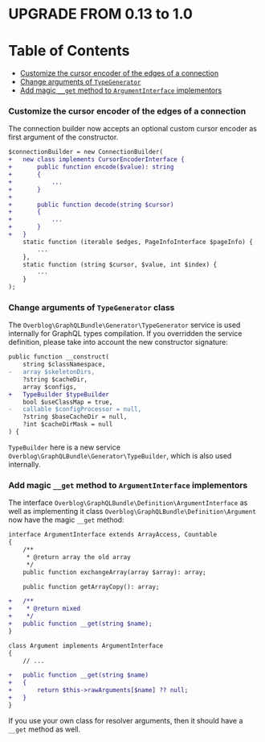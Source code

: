 UPGRADE FROM 0.13 to 1.0
=======================

# Table of Contents

- [Customize the cursor encoder of the edges of a connection](#customize-the-cursor-encoder-of-the-edges-of-a-connection)
- [Change arguments of `TypeGenerator`](#change-arguments-of-typegenerator)
- [Add magic `__get` method to `ArgumentInterface` implementors](#add-magic-__get-method-to-argumentinterface-implementors)

### Customize the cursor encoder of the edges of a connection

The connection builder now accepts an optional custom cursor encoder as first argument of the constructor.

```diff
$connectionBuilder = new ConnectionBuilder(
+   new class implements CursorEncoderInterface {
+       public function encode($value): string
+       {
+           ...
+       }
+
+       public function decode(string $cursor)
+       {
+           ...
+       }
+   }
    static function (iterable $edges, PageInfoInterface $pageInfo) {
        ...
    },
    static function (string $cursor, $value, int $index) {
        ...
    }
);
```

### Change arguments of `TypeGenerator` class

The `Overblog\GraphQLBundle\Generator\TypeGenerator` service is used internally for GraphQL types compilation. If you 
overridden the service definition, please take into account the new constructor signature:

```diff
public function __construct(
    string $classNamespace,
-   array $skeletonDirs,
    ?string $cacheDir,
    array $configs,
+   TypeBuilder $typeBuilder
    bool $useClassMap = true,
-   callable $configProcessor = null,
    ?string $baseCacheDir = null,
    ?int $cacheDirMask = null
) {
```
`TypeBuilder` here is a new service `Overblog\GraphQLBundle\Generator\TypeBuilder`, which is also used internally.

### Add magic `__get` method to `ArgumentInterface` implementors

The interface `Overblog\GraphQLBundle\Definition\ArgumentInterface` as well as implementing it class 
`Overblog\GraphQLBundle\Definition\Argument` now have the magic `__get` method:

```diff
interface ArgumentInterface extends ArrayAccess, Countable
{
    /**
     * @return array the old array
     */
    public function exchangeArray(array $array): array;

    public function getArrayCopy(): array;

+   /**
+    * @return mixed
+    */
+   public function __get(string $name);
}

class Argument implements ArgumentInterface
{
    // ...

+   public function __get(string $name)
+   {
+       return $this->rawArguments[$name] ?? null;
+   }
}
```
If you use your own class for resolver arguments, then it should have a `__get` method as well.